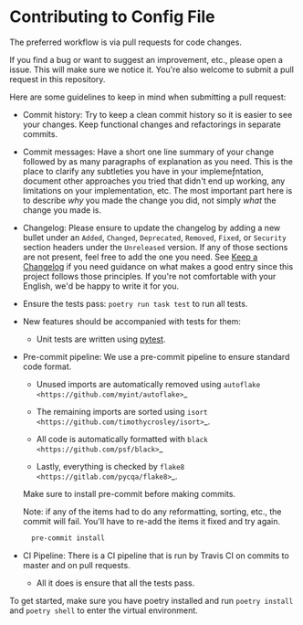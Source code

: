 # Contributing to Config File

The preferred workflow is via pull requests for code changes.

If you find a bug or want to suggest an improvement, etc., please open a issue.
This will make sure we notice it. You're also welcome to submit a pull request in this repository.

Here are some guidelines to keep in mind when submitting a pull request:

- Commit history: Try to keep a clean commit history so it is easier to
  see your changes. Keep functional changes and refactorings in separate commits.

- Commit messages: Have a short one line summary of your change followed by as many
  paragraphs of explanation as you need. This is the place to clarify any subtleties
  you have in your implemeƒntation, document other approaches you tried that didn't
  end up working, any limitations on your implementation, etc. The most important
  part here is to describe *why* you made the change you did, not simply *what* the
  change you made is.

- Changelog: Please ensure to update the changelog by adding a new bullet under
  an ``Added``, ``Changed``, ``Deprecated``, ``Removed``, ``Fixed``, or ``Security`` section
  headers under the ``Unreleased`` version. If any of those sections are not present,
  feel free to add the one you need. See
  [Keep a Changelog](https://keepachangelog.com/en/1.0.0/) if you need guidance
  on what makes a good entry since this project follows those principles. If you're
  not comfortable with your English, we'd be happy to write it for you.

- Ensure the tests pass: ``poetry run task test`` to run all tests.

- New features should be accompanied with tests for them:
  - Unit tests are written using [pytest](https://docs.pytest.org/en/latest/).

- Pre-commit pipeline: We use a pre-commit pipeline to ensure standard code format.

   - Unused imports are automatically removed using `autoflake <https://github.com/myint/autoflake>`_
   
   - The remaining imports are sorted using `isort <https://github.com/timothycrosley/isort>`_. 
   
   - All code is automatically formatted with `black <https://github.com/psf/black>`_ 
   
   - Lastly, everything is checked by `flake8 <https://gitlab.com/pycqa/flake8>`_. 
   
   Make sure to install pre-commit before making commits.

  Note: if any of the items had to do any reformatting, sorting, etc., the commit will
  fail. You'll have to re-add the items it fixed and try again.

  ```bash
    pre-commit install
  ```
  
- CI Pipeline: There is a CI pipeline that is run by Travis CI on commits to master and
  on pull requests.
  
  - All it does is ensure that all the tests pass.

To get started, make sure you have poetry installed and run ``poetry install`` and
``poetry shell`` to enter the virtual environment.